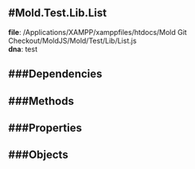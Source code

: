
#Mold.Test.Lib.List
---------------------------------------

__file__: /Applications/XAMPP/xamppfiles/htdocs/Mold Git Checkout/MoldJS/Mold/Test/Lib/List.js  
__dna__: test  


	






###Dependencies
--------------




   
###Methods
--------------
 

 
  
###Properties
-------------


 

###Objects
------------



		
